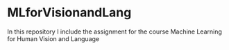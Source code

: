 # MLforVisionandLang
In this repository I include the assignment for the course Machine Learning for Human Vision and Language
